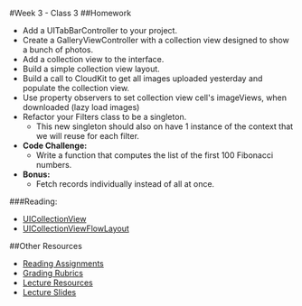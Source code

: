 #Week 3 - Class 3
##Homework
* Add a UITabBarController to your project.
* Create a GalleryViewController with a collection view designed to show a bunch of photos.
* Add a collection view to the interface.
* Build a simple collection view layout.
* Build a call to CloudKit to get all images uploaded yesterday and populate the collection view.
* Use property observers to set collection view cell's imageViews, when downloaded (lazy load images)
* Refactor your Filters class to be a singleton.
	* This new singleton should also on have 1 instance of the context that we will reuse for each filter.
* **Code Challenge:**
	* Write a function that computes the list of the first 100 Fibonacci numbers.
* **Bonus:**
	* Fetch records individually instead of all at once.

###Reading:
* [UICollectionView](https://developer.apple.com/library/ios/documentation/UIKit/Reference/UICollectionView_class/index.html)
* [UICollectionViewFlowLayout](https://developer.apple.com/library/prerelease/ios/documentation/UIKit/Reference/UICollectionViewFlowLayout_class/)

##Other Resources
* [Reading Assignments](../../Resources/ra-grading-standard/)
* [Grading Rubrics](../../Resources/)
* [Lecture Resources](lecture/)
* [Lecture Slides](https://www.icloud.com/keynote/000g-D-q3wcVjBr89l45QOh-A#Week3_Day3)
